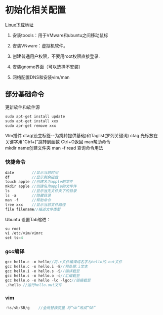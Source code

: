 # 初始化相关配置

[Linux下载地址](https://ubuntu.com/#download)

1. 安装toools：用于VMware和ubuntu之间移动鼠标

2. 安装VNware：虚拟机软件。

3. 创建普通用户权限，不要用root权限直接登录.

4. 安装gnome界面（可以选择不安装）

5. 网络配置DNS和安装vim/man

## 部分基础命令

更新软件和软件源

```c
sudo apt-get install update
sudo apt-get install xxx
sudo apr-get remove xxx
```

VIm插件   ctag(设立标签--为跳转提供基础)和Taglist(罗列关键词)
ctag 光标放在关键字用"Ctrl+]"跳转到函数  Ctrl+O返回
man帮助命令  
mkdir name创建文件夹
man -f read 查询命令用法

### 快捷命令

```c
date        //显示当前时间
df          //显示剩余磁盘
touch apple //创建名为apple的文件
mkdir apple //创建名为apple的文件件
ls          //显示当先文件夹下的目录
ls -a       //隐藏目录
man -f      //帮助命令
tree xxx    //显示当前文件路径
file filename//描述文件类型
```

Ubuntu 设置Tab缩进：

```c
su root
vi /etc/vim/vimrc
set ts=4
```

### gcc编译

```c
gcc hello.c -o hello//将.c文件编译成名字为hello的.out文件
gcc hello.c -o hello.i -E//预处理.i文本 
gcc hello.i -o hello.s -S//编译截至
gcc hello.s -o hello.o -c//汇编截至
gcc hello.o -o hello -lc -lgcc//链接截至
./hello //运行hello.out文件
```

### vim

```c
:%s/sb/SB/g    //全局替换变量 将“sb”改成“SB”

```